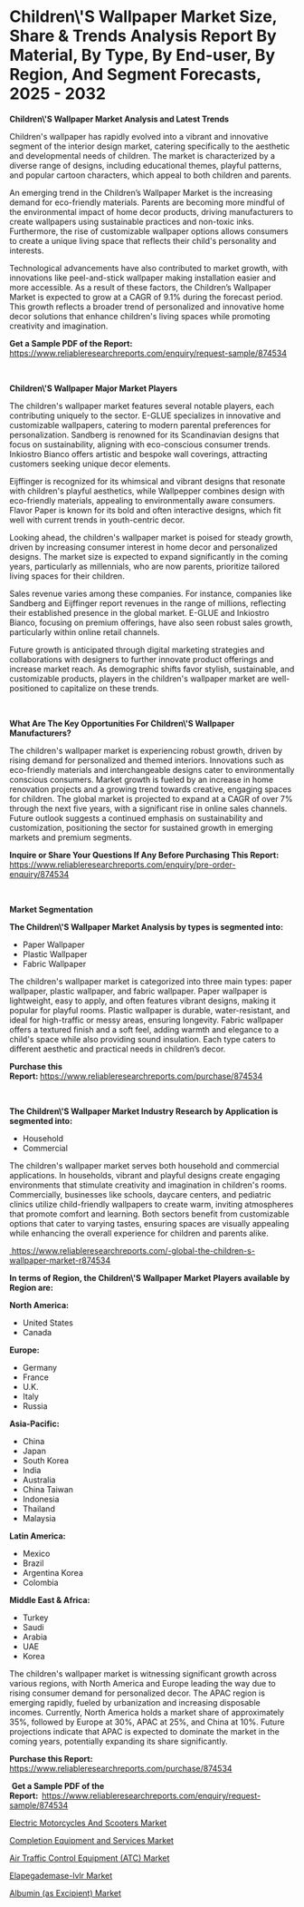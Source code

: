 <p><h1>Children\'S Wallpaper Market Size, Share & Trends Analysis Report By Material, By Type, By End-user, By Region, And Segment Forecasts, 2025 - 2032</h1></p><p><strong>Children\'S Wallpaper Market Analysis and Latest Trends</strong></p>
<p><p>Children's wallpaper has rapidly evolved into a vibrant and innovative segment of the interior design market, catering specifically to the aesthetic and developmental needs of children. The market is characterized by a diverse range of designs, including educational themes, playful patterns, and popular cartoon characters, which appeal to both children and parents. </p><p>An emerging trend in the Children’s Wallpaper Market is the increasing demand for eco-friendly materials. Parents are becoming more mindful of the environmental impact of home decor products, driving manufacturers to create wallpapers using sustainable practices and non-toxic inks. Furthermore, the rise of customizable wallpaper options allows consumers to create a unique living space that reflects their child's personality and interests.</p><p>Technological advancements have also contributed to market growth, with innovations like peel-and-stick wallpaper making installation easier and more accessible. As a result of these factors, the Children’s Wallpaper Market is expected to grow at a CAGR of 9.1% during the forecast period. This growth reflects a broader trend of personalized and innovative home decor solutions that enhance children's living spaces while promoting creativity and imagination.</p></p>
<p><strong>Get a Sample PDF of the Report:&nbsp;</strong> <a href="https://www.reliableresearchreports.com/enquiry/request-sample/874534?utm_campaign=7&utm_medium=2&utm_source=Github&utm_content=ia&utm_term=21032025&utm_id=childrens-wallpaper">https://www.reliableresearchreports.com/enquiry/request-sample/874534</a></p>
<p>&nbsp;</p>
<p><strong>Children\'S Wallpaper Major Market Players</strong></p>
<p><p>The children's wallpaper market features several notable players, each contributing uniquely to the sector. E-GLUE specializes in innovative and customizable wallpapers, catering to modern parental preferences for personalization. Sandberg is renowned for its Scandinavian designs that focus on sustainability, aligning with eco-conscious consumer trends. Inkiostro Bianco offers artistic and bespoke wall coverings, attracting customers seeking unique decor elements.</p><p>Eijffinger is recognized for its whimsical and vibrant designs that resonate with children's playful aesthetics, while Wallpepper combines design with eco-friendly materials, appealing to environmentally aware consumers. Flavor Paper is known for its bold and often interactive designs, which fit well with current trends in youth-centric decor.</p><p>Looking ahead, the children's wallpaper market is poised for steady growth, driven by increasing consumer interest in home decor and personalized designs. The market size is expected to expand significantly in the coming years, particularly as millennials, who are now parents, prioritize tailored living spaces for their children.</p><p>Sales revenue varies among these companies. For instance, companies like Sandberg and Eijffinger report revenues in the range of millions, reflecting their established presence in the global market. E-GLUE and Inkiostro Bianco, focusing on premium offerings, have also seen robust sales growth, particularly within online retail channels.</p><p>Future growth is anticipated through digital marketing strategies and collaborations with designers to further innovate product offerings and increase market reach. As demographic shifts favor stylish, sustainable, and customizable products, players in the children's wallpaper market are well-positioned to capitalize on these trends.</p></p>
<p>&nbsp;</p>
<p><strong>What Are The Key Opportunities For Children\'S Wallpaper Manufacturers?</strong></p>
<p><p>The children's wallpaper market is experiencing robust growth, driven by rising demand for personalized and themed interiors. Innovations such as eco-friendly materials and interchangeable designs cater to environmentally conscious consumers. Market growth is fueled by an increase in home renovation projects and a growing trend towards creative, engaging spaces for children. The global market is projected to expand at a CAGR of over 7% through the next five years, with a significant rise in online sales channels. Future outlook suggests a continued emphasis on sustainability and customization, positioning the sector for sustained growth in emerging markets and premium segments.</p></p>
<p><strong>Inquire or Share Your Questions If Any Before Purchasing This Report:</strong> <a href="https://www.reliableresearchreports.com/enquiry/pre-order-enquiry/874534?utm_campaign=7&utm_medium=2&utm_source=Github&utm_content=ia&utm_term=21032025&utm_id=childrens-wallpaper">https://www.reliableresearchreports.com/enquiry/pre-order-enquiry/874534</a></p>
<p>&nbsp;</p>
<p><strong>Market Segmentation</strong></p>
<p><strong>The Children\'S Wallpaper Market Analysis by types is segmented into:</strong></p>
<p><ul><li>Paper Wallpaper</li><li>Plastic Wallpaper</li><li>Fabric Wallpaper</li></ul></p>
<p><p>The children's wallpaper market is categorized into three main types: paper wallpaper, plastic wallpaper, and fabric wallpaper. Paper wallpaper is lightweight, easy to apply, and often features vibrant designs, making it popular for playful rooms. Plastic wallpaper is durable, water-resistant, and ideal for high-traffic or messy areas, ensuring longevity. Fabric wallpaper offers a textured finish and a soft feel, adding warmth and elegance to a child's space while also providing sound insulation. Each type caters to different aesthetic and practical needs in children’s decor.</p></p>
<p><strong>Purchase this Report:&nbsp;</strong><a href="https://www.reliableresearchreports.com/purchase/874534?utm_campaign=7&utm_medium=2&utm_source=Github&utm_content=ia&utm_term=21032025&utm_id=childrens-wallpaper">https://www.reliableresearchreports.com/purchase/874534</a></p>
<p>&nbsp;</p>
<p><strong>The Children\'S Wallpaper Market Industry Research by Application is segmented into:</strong></p>
<p><ul><li>Household</li><li>Commercial</li></ul></p>
<p><p>The children's wallpaper market serves both household and commercial applications. In households, vibrant and playful designs create engaging environments that stimulate creativity and imagination in children's rooms. Commercially, businesses like schools, daycare centers, and pediatric clinics utilize child-friendly wallpapers to create warm, inviting atmospheres that promote comfort and learning. Both sectors benefit from customizable options that cater to varying tastes, ensuring spaces are visually appealing while enhancing the overall experience for children and parents alike.</p></p>
<p><a href="https://www.reliableresearchreports.com/-global-the-children-s-wallpaper-market-r874534?utm_campaign=7&utm_medium=2&utm_source=Github&utm_content=ia&utm_term=21032025&utm_id=childrens-wallpaper">&nbsp;https://www.reliableresearchreports.com/-global-the-children-s-wallpaper-market-r874534</a></p>
<p><strong>In terms of Region, the Children\'S Wallpaper Market Players available by Region are:</strong></p>
<p>
    <p> <strong> North America: </strong>
        <ul>
            <li>United States</li>
            <li>Canada</li>
        </ul>
        </p> 
    <p> <strong> Europe: </strong>
        <ul>
            <li>Germany</li>
            <li>France</li>
            <li>U.K.</li>
            <li>Italy</li>
            <li>Russia</li>
        </ul>
        </p> 
    <p> <strong> Asia-Pacific: </strong>
        <ul>
            <li>China</li>
            <li>Japan</li>
            <li>South Korea</li>
            <li>India</li>
            <li>Australia</li>
            <li>China Taiwan</li>
            <li>Indonesia</li>
            <li>Thailand</li>
            <li>Malaysia</li>
        </ul>
        </p> 
    <p> <strong> Latin America: </strong>
        <ul>
            <li>Mexico</li>
            <li>Brazil</li>
            <li>Argentina Korea</li>
            <li>Colombia</li>
        </ul>
        </p> 
    <p> <strong> Middle East & Africa: </strong>
        <ul>
            <li>Turkey</li>
            <li>Saudi</li>
            <li>Arabia</li>
            <li>UAE</li>
            <li>Korea</li>
        </ul>
    </p>
    </p>
<p><p>The children's wallpaper market is witnessing significant growth across various regions, with North America and Europe leading the way due to rising consumer demand for personalized decor. The APAC region is emerging rapidly, fueled by urbanization and increasing disposable incomes. Currently, North America holds a market share of approximately 35%, followed by Europe at 30%, APAC at 25%, and China at 10%. Future projections indicate that APAC is expected to dominate the market in the coming years, potentially expanding its share significantly.</p></p>
<p><strong>Purchase this Report: </strong><a href="https://www.reliableresearchreports.com/purchase/874534?utm_campaign=7&utm_medium=2&utm_source=Github&utm_content=ia&utm_term=21032025&utm_id=childrens-wallpaper">https://www.reliableresearchreports.com/purchase/874534</a></p>
<p>&nbsp;<strong>Get a Sample PDF of the Report:&nbsp;&nbsp;</strong><a href="https://www.reliableresearchreports.com/enquiry/request-sample/874534?utm_campaign=7&utm_medium=2&utm_source=Github&utm_content=ia&utm_term=21032025&utm_id=childrens-wallpaper">https://www.reliableresearchreports.com/enquiry/request-sample/874534</a></p>
<p><strong></strong></p>
<p><p><a href="https://github.com/gasiorgary79/Market-Research-Report-List-1/blob/main/electric-motorcycles-and-scooters-market.md?utm_campaign=7&utm_medium=2&utm_source=Github&utm_content=ia&utm_term=21032025&utm_id=childrens-wallpaper">Electric Motorcycles And Scooters Market</a></p><p><a href="https://github.com/vigatoimrene04/Market-Research-Report-List-1/blob/main/completion-equipment-and-services-market.md?utm_campaign=7&utm_medium=2&utm_source=Github&utm_content=ia&utm_term=21032025&utm_id=childrens-wallpaper">Completion Equipment and Services Market</a></p><p><a href="https://github.com/supashcriana/Market-Research-Report-List-1/blob/main/air-traffic-control-equipment-atc-market.md?utm_campaign=7&utm_medium=2&utm_source=Github&utm_content=ia&utm_term=21032025&utm_id=childrens-wallpaper">Air Traffic Control Equipment (ATC) Market</a></p><p><a href="https://github.com/bufkamaiahi7/Market-Research-Report-List-1/blob/main/elapegademase-lvlr-market.md?utm_campaign=7&utm_medium=2&utm_source=Github&utm_content=ia&utm_term=21032025&utm_id=childrens-wallpaper">Elapegademase-lvlr Market</a></p><p><a href="https://github.com/joubehobock75/Market-Research-Report-List-1/blob/main/albumin-as-excipient-market.md?utm_campaign=7&utm_medium=2&utm_source=Github&utm_content=ia&utm_term=21032025&utm_id=childrens-wallpaper">Albumin (as Excipient) Market</a></p></p>